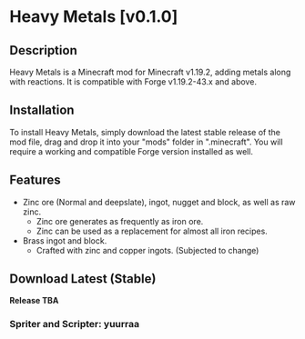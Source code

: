# Heavy Metals [v0.1.0]

## Description
Heavy Metals is a Minecraft mod for Minecraft v1.19.2, adding metals along with reactions.
It is compatible with Forge v1.19.2-43.x and above.

## Installation
To install Heavy Metals, simply download the latest stable release of the mod file, drag and drop it into your "mods" folder in ".minecraft". 
You will require a working and compatible Forge version installed as well.

## Features
- Zinc ore (Normal and deepslate), ingot, nugget and block, as well as raw zinc.
  - Zinc ore generates as frequently as iron ore.
  - Zinc can be used as a replacement for almost all iron recipes.
- Brass ingot and block.
  - Crafted with zinc and copper ingots. (Subjected to change)

## Download Latest (Stable)
**Release TBA**

### Spriter and Scripter: yuurraa
